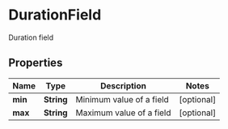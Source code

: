 

# DurationField

Duration field

## Properties

| Name | Type | Description | Notes |
|------------ | ------------- | ------------- | -------------|
|**min** | **String** | Minimum value of a field |  [optional] |
|**max** | **String** | Maximum value of a field |  [optional] |



